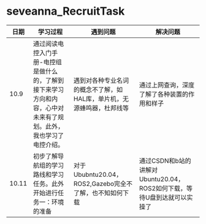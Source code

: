 # seveanna_RecruitTask
|日期|学习过程|遇到问题|解决问题|
|---|---|---|---|
|10.9|通过阅读电控入门手册-电控组是做什么的，了解到接下来学习方向和内容，心中对未来有了规划。此外，我也学习了电控介绍。|遇到对各种专业名词的概念不了解，如HAL库，单片机，无源蜂鸣器，杜邦线等|通过上网查询，深度了解了各种装置的作用和样子|
|10.11|初步了解导航组的学习路线和学习任务。此外开始进行任务一：环境的准备|对于Ububntu20.04，ROS2,Gazebo完全不了解，也不知如何下载|通过CSDN和b站的讲解对Ubuntu20.04，ROS2如何下载，等待U盘到达就可以实操了|
